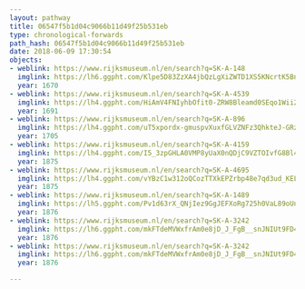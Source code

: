 ```yaml
---
layout: pathway
title: 06547f5b1d04c9066b11d49f25b531eb
type: chronological-forwards
path_hash: 06547f5b1d04c9066b11d49f25b531eb
date: 2018-06-09 17:30:54
objects:
- weblink: https://www.rijksmuseum.nl/en/search?q=SK-A-148
  imglink: https://lh6.ggpht.com/Klpe5D83ZzXA4jbQzLgXiZWTD1XS5KNcrtK5Bnx2kn-k2maHAumPTvAaSvHs1B8k4PfFUIKB2poDHLTvY5QyJ7y6Ow=s200
  year: 1670
- weblink: https://www.rijksmuseum.nl/en/search?q=SK-A-4539
  imglink: https://lh4.ggpht.com/HiAmV4FNIyhbOfit0-ZRW8Bleamd0SEqo1Wii2bSOCv_W78t1NAkJXbIrtYfCGQSQ6V2Ma0k8pkCjBT0gS6i48gZAQ=s200
  year: 1691
- weblink: https://www.rijksmuseum.nl/en/search?q=SK-A-896
  imglink: https://lh4.ggpht.com/uT5xpordx-gmuspvXuxfGLVZNFz3QhkteJ-GRzZ1RWRIpf4P4VDLa1AO0JZHC3djUupYzDe8U0p0xQAOvQDXM-Rdr0c-=s200
  year: 1705
- weblink: https://www.rijksmuseum.nl/en/search?q=SK-A-4159
  imglink: https://lh4.ggpht.com/I5_3zpGHLA0VMP8yUaX0nQDjC9VZTOIvfG8Bl4XS112089Fd3-Rh39Ju0M1jwzEC2SscbKC-wBYUNQsbzT_oJYffPw=s200
  year: 1875
- weblink: https://www.rijksmuseum.nl/en/search?q=SK-A-4695
  imglink: https://lh4.ggpht.com/vYBzC1w312oQCozTTXkEPZrbp48e7qd3ud_KELqDJ3KB20lOD9dRIpuFwHZWwGyboEuYa7p5rWUyHcBZvKnMDX7jQA=s200
  year: 1875
- weblink: https://www.rijksmuseum.nl/en/search?q=SK-A-1489
  imglink: https://lh5.ggpht.com/Pv1d63rX_QNjIez9GgJEFXoRg725h0VaL89oUn2QzrkTvpe7X0fLOqExtXAjmhGSqDMudoJ3nQW4vROWiY2kl40S4wU=s200
  year: 1876
- weblink: https://www.rijksmuseum.nl/en/search?q=SK-A-3242
  imglink: https://lh6.ggpht.com/mkFTdeMVWxfrAm0e8jD_J_FgB__snJNIUt9FD439g1ADaspMUzygpJQGd0V7v3_gV-pr88ouNdUIQNMQUyWsf0NuPDkN=s200
  year: 1876
- weblink: https://www.rijksmuseum.nl/en/search?q=SK-A-3242
  imglink: https://lh6.ggpht.com/mkFTdeMVWxfrAm0e8jD_J_FgB__snJNIUt9FD439g1ADaspMUzygpJQGd0V7v3_gV-pr88ouNdUIQNMQUyWsf0NuPDkN=s200
  year: 1876

---
```

